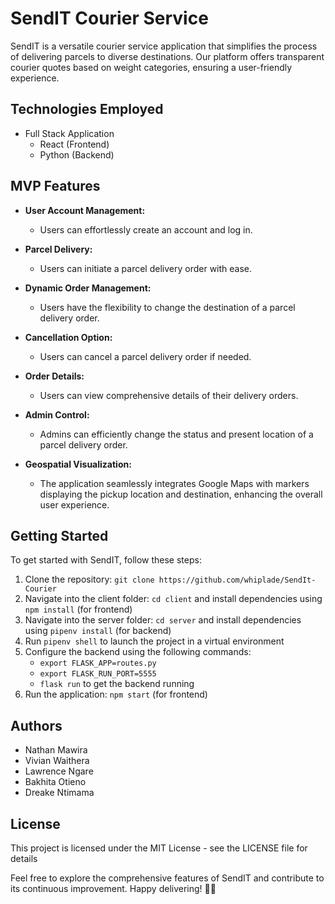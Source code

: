 # SendIT Courier Service

SendIT is a versatile courier service application that simplifies the process of delivering parcels to diverse destinations. Our platform offers transparent courier quotes based on weight categories, ensuring a user-friendly experience.

## Technologies Employed

- Full Stack Application
  - React (Frontend)
  - Python (Backend)

## MVP Features

- **User Account Management:**
  - Users can effortlessly create an account and log in.

- **Parcel Delivery:**
  - Users can initiate a parcel delivery order with ease.

- **Dynamic Order Management:**
  - Users have the flexibility to change the destination of a parcel delivery order.

- **Cancellation Option:**
  - Users can cancel a parcel delivery order if needed.

- **Order Details:**
  - Users can view comprehensive details of their delivery orders.

- **Admin Control:**
  - Admins can efficiently change the status and present location of a parcel delivery order.

- **Geospatial Visualization:**
  - The application seamlessly integrates Google Maps with markers displaying the pickup location and destination, enhancing the overall user experience.

## Getting Started

To get started with SendIT, follow these steps:

1. Clone the repository: `git clone https://github.com/whiplade/SendIt-Courier`
2. Navigate into the client folder: `cd client` and install dependencies using `npm install` (for frontend)
3. Navigate into the server folder: `cd server` and install dependencies using `pipenv install` (for backend)
4. Run `pipenv shell` to launch the project in a virtual environment
5. Configure the backend using the following commands:
   - `export FLASK_APP=routes.py`
   - `export FLASK_RUN_PORT=5555`
   - `flask run` to get the backend running
6. Run the application: `npm start` (for frontend)

## Authors
- Nathan Mawira
- Vivian Waithera
- Lawrence Ngare
- Bakhita Otieno
- Dreake Ntimama

## License
This project is licensed under the MIT License - see the LICENSE file for details

Feel free to explore the comprehensive features of SendIT and contribute to its continuous improvement. Happy delivering! 🚚✨
